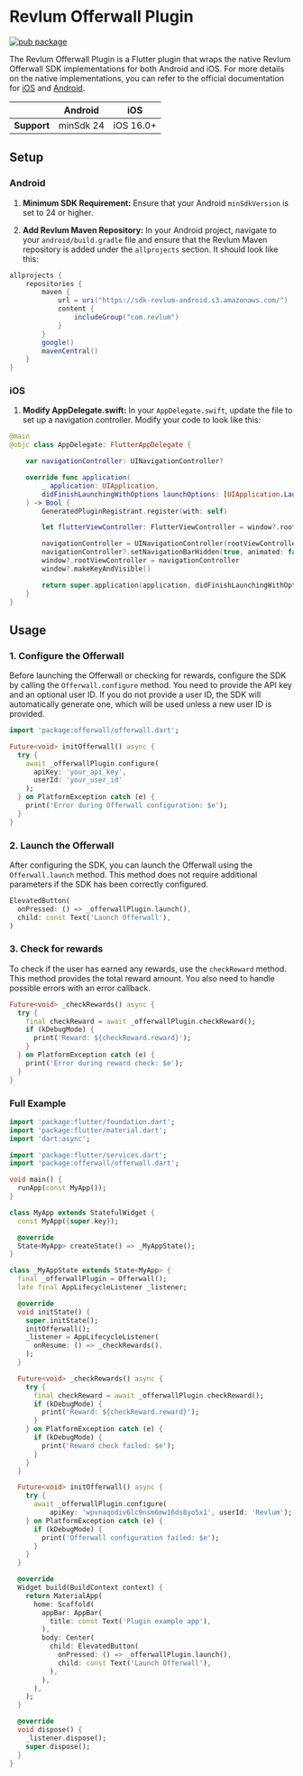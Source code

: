 # Revlum Offerwall Plugin

[![pub package](https://img.shields.io/pub/v/revlum_offerwall.svg)](https://pub.dev/packages/revlum_offerwall)

The Revlum Offerwall Plugin is a Flutter plugin that wraps the native Revlum Offerwall SDK implementations for both Android and iOS. For more details on the native implementations, you can refer to the official documentation for [iOS](https://developer.revlum.com/docs/ios) and [Android](https://developer.revlum.com/docs/revlum-android-sdk).

|             | Android | iOS   |
|-------------|---------|-------|
| **Support** | minSdk 24 | iOS 16.0+ |

## Setup

### Android

1. **Minimum SDK Requirement:**
   Ensure that your Android `minSdkVersion` is set to 24 or higher.

2. **Add Revlum Maven Repository:**
   In your Android project, navigate to your `android/build.gradle` file and ensure that the Revlum Maven repository is added under the `allprojects` section. It should look like this:

```gradle
allprojects {
    repositories {
        maven {
            url = uri("https://sdk-revlum-android.s3.amazonaws.com/")
            content {
                includeGroup("com.revlum")
            }
        }
        google()
        mavenCentral()
    }
}
```

### iOS

1. **Modify AppDelegate.swift:**
   In your `AppDelegate.swift`, update the file to set up a navigation controller. Modify your code to look like this:

```swift
@main
@objc class AppDelegate: FlutterAppDelegate {

    var navigationController: UINavigationController?

    override func application(
        _ application: UIApplication,
        didFinishLaunchingWithOptions launchOptions: [UIApplication.LaunchOptionsKey: Any]?
    ) -> Bool {
        GeneratedPluginRegistrant.register(with: self)

        let flutterViewController: FlutterViewController = window?.rootViewController as! FlutterViewController

        navigationController = UINavigationController(rootViewController: flutterViewController)
        navigationController?.setNavigationBarHidden(true, animated: false)
        window?.rootViewController = navigationController
        window?.makeKeyAndVisible()

        return super.application(application, didFinishLaunchingWithOptions: launchOptions);
    }
}
```

## Usage

### 1. Configure the Offerwall

Before launching the Offerwall or checking for rewards, configure the SDK by calling the `Offerwall.configure` method. You need to provide the API key and an optional user ID. If you do not provide a user ID, the SDK will automatically generate one, which will be used unless a new user ID is provided.

```dart
import 'package:offerwall/offerwall.dart';

Future<void> initOfferwall() async {
  try {
    await _offerwallPlugin.configure(
      apiKey: 'your_api_key', 
      userId: 'your_user_id'
    );
  } on PlatformException catch (e) {
    print('Error during Offerwall configuration: $e');
  }
}
```

### 2. Launch the Offerwall

After configuring the SDK, you can launch the Offerwall using the `Offerwall.launch` method. This method does not require additional parameters if the SDK has been correctly configured.

```dart
ElevatedButton(
  onPressed: () => _offerwallPlugin.launch(),
  child: const Text('Launch Offerwall'),
)
```

### 3. Check for rewards

To check if the user has earned any rewards, use the `checkReward` method. This method provides the total reward amount. You also need to handle possible errors with an error callback.

```dart
Future<void> _checkRewards() async {
  try {
    final checkReward = await _offerwallPlugin.checkReward();
    if (kDebugMode) {
      print('Reward: ${checkReward.reward}');
    }
  } on PlatformException catch (e) {
    print('Error during reward check: $e');
  }
}
```

### Full Example

```dart
import 'package:flutter/foundation.dart';
import 'package:flutter/material.dart';
import 'dart:async';

import 'package:flutter/services.dart';
import 'package:offerwall/offerwall.dart';

void main() {
  runApp(const MyApp());
}

class MyApp extends StatefulWidget {
  const MyApp({super.key});

  @override
  State<MyApp> createState() => _MyAppState();
}

class _MyAppState extends State<MyApp> {
  final _offerwallPlugin = Offerwall();
  late final AppLifecycleListener _listener;

  @override
  void initState() {
    super.initState();
    initOfferwall();
    _listener = AppLifecycleListener(
      onResume: () => _checkRewards(),
    );
  }

  Future<void> _checkRewards() async {
    try {
      final checkReward = await _offerwallPlugin.checkReward();
      if (kDebugMode) {
        print('Reward: ${checkReward.reward}');
      }
    } on PlatformException catch (e) {
      if (kDebugMode) {
        print('Reward check failed: $e');
      }
    }
  }

  Future<void> initOfferwall() async {
    try {
      await _offerwallPlugin.configure(
          apiKey: 'wpvnaqodiv6lc9nsm6mw16ds8yo5x1', userId: 'Revlum');
    } on PlatformException catch (e) {
      if (kDebugMode) {
        print('Offerwall configuration failed: $e');
      }
    }
  }

  @override
  Widget build(BuildContext context) {
    return MaterialApp(
      home: Scaffold(
        appBar: AppBar(
          title: const Text('Plugin example app'),
        ),
        body: Center(
          child: ElevatedButton(
            onPressed: () => _offerwallPlugin.launch(),
            child: const Text('Launch Offerwall'),
          ),
        ),
      ),
    );
  }

  @override
  void dispose() {
    _listener.dispose();
    super.dispose();
  }
}
```
